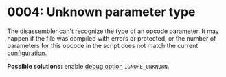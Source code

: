 # 0004: Unknown parameter type

The disassembler can't recognize the type of an opcode parameter. It may happen if the file was compiled with errors or protected, or the number of parameters for this opcode in the script does not match the current [configuration](../../edit-modes/opcodes-list-scm.ini.md).

**Possible solutions:** enable [debug option](../../editor/console.md#ignore_unknown) `IGNORE_UNKNOWN`.

